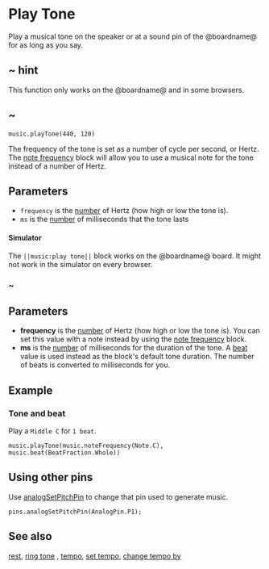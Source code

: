 # Play Tone

Play a musical tone on the speaker or at a sound pin of the @boardname@ for as long as you say.

## ~ hint

This function only works on the @boardname@ and in some browsers.

## ~

```sig
music.playTone(440, 120)
```
The frequency of the tone is set as a number of cycle per second, or Hertz. The [note frequency](/reference/music/note-frequency) block will allow you to use a musical note for the tone instead of a number of Hertz.

## Parameters

* ``frequency`` is the [number](/types/number) of Hertz (how high or low the tone is).
* ``ms`` is the [number](/types/number) of milliseconds that the tone lasts

#### Simulator

The ``||music:play tone||`` block works on the @boardname@ board. It might not work in the simulator on every browser.

### ~

## Parameters

* **frequency** is the [number](/types/number) of Hertz (how high or low the tone is). You can set this value with a note instead by using the [note frequency](/reference/music/note-frequency) block.
* **ms** is the [number](/types/number) of milliseconds for the duration of the tone. A [beat](/reference/music/beat) value is used instead as the block's default tone duration. The number of beats is converted to milliseconds for you.


## Example

### Tone and beat

Play a `Middle C` for `1 beat`.

```blocks
music.playTone(music.noteFrequency(Note.C), music.beat(BeatFraction.Whole))
```


## Using other pins

Use [analogSetPitchPin](/reference/pins/analog-set-pitch-pin) to change that pin used to generate music.

```blocks
pins.analogSetPitchPin(AnalogPin.P1);
```

## See also

[rest](/reference/music/rest), [ring tone](/reference/music/ring-tone) , [tempo](/reference/music/tempo), [set tempo](/reference/music/set-tempo), 
[change tempo by](/reference/music/change-tempo-by)

